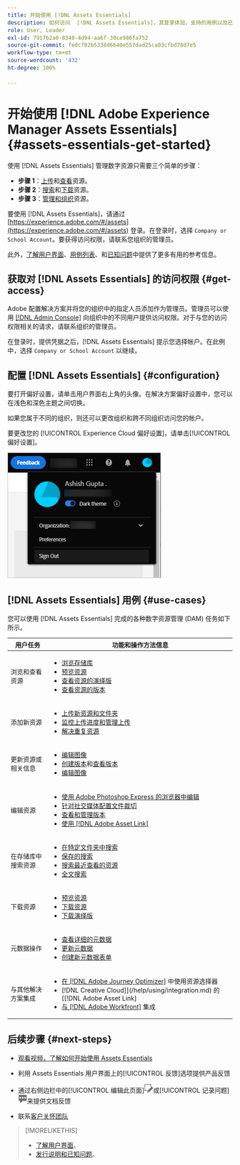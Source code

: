 ```yaml
---
title: 开始使用 [!DNL Assets Essentials]
description: 如何访问  [!DNL Assets Essentials]，其登录体验，支持的用例以及已知问题
role: User, Leader
exl-id: 7917b2a0-8340-4d94-aa6f-30ce986fa752
source-git-commit: fedcf02b5338d6640e557dad25ca03cfbd78d7e5
workflow-type: tm+mt
source-wordcount: '432'
ht-degree: 100%

---
```


# 开始使用 [!DNL Adobe Experience Manager Assets Essentials] {#assets-essentials-get-started}

<!-- TBD: Make links for these steps. -->

使用 [!DNL Assets Essentials] 管理数字资源只需要三个简单的步骤：

* **步骤 1**：[上传](/help/using/add-delete.md)和[查看](/help/using/navigate-view.md)资源。
* **步骤 2**：[搜索](/help/using/search.md)和[下载](/help/using/manage-organize.md#download)资源。
* **步骤 3**：[管理和组织](/help/using/manage-organize.md)资源。

要使用 [!DNL Assets Essentials]，请通过 [https://experience.adobe.com/#/assets](https://experience.adobe.com/#/assets) 登录。在登录时，选择 `Company or School Account`。要获得访问权限，请联系您组织的管理员。

此外，[了解用户界面](/help/using/navigate-view.md)、[用例列表](#use-cases)、<!-- TBD: [supported file types](/help/using/supported-file-formats.md), -->和[已知问题](/help/using/release-notes.md#known-issues)中提供了更多有用的参考信息。

## 获取对 [!DNL Assets Essentials] 的访问权限 {#get-access}

Adobe 配置解决方案并将您的组织中的指定人员添加作为管理员。管理员可以使用 [[!DNL Admin Console]](https://helpx.adobe.com/cn/enterprise/using/admin-console.html) 向组织中的不同用户提供访问权限。对于与您的访问权限相关的请求，请联系组织的管理员。

在登录时，提供凭据之后，[!DNL Assets Essentials] 提示您选择帐户。在此例中，选择 `Company or School Account` 以继续。

## 配置 [!DNL Assets Essentials] {#configuration}

要打开偏好设置，请单击用户界面右上角的头像。在解决方案偏好设置中，您可以在浅色和深色主题之间切换。

如果您属于不同的组织，则还可以更改组织和跨不同组织访问您的帐户。

要更改您的 [!UICONTROL Experience Cloud 偏好设置]，请单击[!UICONTROL 偏好设置]。

![切换设色和浅色主题的偏好设置](assets/theme-change.png)

## [!DNL Assets Essentials] 用例 {#use-cases}

您可以使用 [!DNL Assets Essentials] 完成的各种数字资源管理 (DAM) 任务如下所示。

| 用户任务 | 功能和操作方法信息 |
|-----|------|
| 浏览和查看资源 | <ul> <li>[浏览存储库](/help/using/navigate-view.md#view-assets-and-details) </li> <li> [预览资源](/help/using/navigate-view.md#preview-assets) <li> [查看资源的演绎版](/help/using/add-delete.md#renditions) </li> <li>[查看资源的版本](/help/using/manage-organize.md#view-versions)</li></ul> |
| 添加新资源 | <ul> <li>[上传新资源和文件夹](/help/using/add-delete.md#add-assets)</li> <li>[监控上传进度和管理上传](/help/using/add-delete.md#upload-progress)</li> <li>[解决重复资源](/help/using/add-delete.md#resolve-upload-fails)</li> </ul> |
| 更新资源或相关信息 | <ul> <li>[编辑图像](/help/using/edit-images.md)</li> <li>[创建版本](/help/using/manage-organize.md#create-versions)和[查看版本](/help/using/manage-organize.md#view-versions)</li> <li>[编辑图像](/help/using/edit-images.md)</li> </ul> |
| 编辑资源 | <ul> <li>[使用 Adobe Photoshop Express 的浏览器中编辑](/help/using/edit-images.md)</li> <li>[针对社交媒体配置文件裁切](/help/using/edit-images.md#crop-straighten-images)</li> <li>[查看和管理版本](/help/using/manage-organize.md#view-versions)</li> <li>[使用 [!DNL Adobe Asset Link]](/help/using/integration.md#integrations)</ul></ul> |
| 在存储库中搜索资源 | <ul> <li>[在特定文件夹中搜索](/help/using/search.md#refine-search-results)</li> <li>[保存的搜索](/help/using/search.md#saved-search)</li> <li>[搜索最近查看的资源](/help/using/search.md)</li> <li>[全文搜索](/help/using/search.md) |
| 下载资源 | <ul> <li> [预览资源](/help/using/navigate-view.md#preview-assets) </li> <li> [下载资源](/help/using/manage-organize.md#download) <li> [下载演绎版](/help/using/add-delete.md#renditions) </li></ul> |
| 元数据操作 | <ul> <li>[查看详细的元数据](/help/using/metadata.md) </li> <li> [更新元数据](/help/using/metadata.md#update-metadata)</li> <li> [创建新元数据表单](/help/using/metadata.md#metadata-forms) </li> </ul> |
| 与其他解决方案集成 | <ul> <li>[在  [!DNL Adobe Journey Optimizer]](/help/using/integration.md) 中使用资源选择器</li> <li> [!DNL Creative Cloud]](/help/using/integration.md) 的 [[!DNL Adobe Asset Link] </li> <li>[与 [!DNL Adobe Workfront]](/help/using/integration.md) 集成</li> </ul> |

## 后续步骤 {#next-steps}

* [观看视频，了解如何开始使用 Assets Essentials](https://experienceleague.adobe.com/docs/experience-manager-learn/assets-essentials/getting-started.html)

* 利用 Assets Essentials 用户界面上的[!UICONTROL 反馈]选项提供产品反馈

* 通过右侧边栏中的[!UICONTROL 编辑此页面]![编辑页面](assets/do-not-localize/edit-page.png)或[!UICONTROL 记录问题]![创建 GitHub 问题](assets/do-not-localize/github-issue.png)来提供文档反馈

* 联系[客户关怀团队](https://experienceleague.adobe.com/?support-solution=General#support)


<!--TBD: Merge the below rows in the table when the use cases are documented/available.

| How do I delete assets? | <ul> <li>[Delete assets](/help/using/manage-organize.md)</li> <li>Recover deleted assets</li> <li>Permanently delete assets</li> </ul> |
| How do I share assets or find shared assets? | <ul> <li>Shared by me</li> <li>Shared with me</li> <li>Share for comments and review</li> <li>Unshare assets</li> </ul> |
| How do I collaborate with others and get my assets reviewed | <ul> <li>Share for review</li> <li>Provide comments. Resolve and filter comments</li> <li>Annotations on images</li> <li>Assign tasks to specific users and prioritize</li> </ul> |

-->

<!-- 

## ![feedback icon](assets/do-not-localize/feedback-icon.png) Provide product feedback {#provide-feedback}

Adobe welcomes feedback about the solution. To provide feedback without even switching your working application, use the [!UICONTROL Feedback] option in the user interface. It also lets you attach files such as screenshots or video recording of an issue.

  ![feedback option in the interface](assets/feedback-panel.png)

To provide feedback for documentation, click [!UICONTROL Edit this page] ![edit the page](assets/do-not-localize/edit-page.png) or [!UICONTROL Log an issue] ![create a GitHub issue](assets/do-not-localize/github-issue.png) from the right sidebar. You can do one of the following: 

* Make the content updates and submit a GitHub pull request.
* Create an issue or ticket in GitHub. Retain the automatically populated article name when creating an issue.

-->

>[!MORELIKETHIS]
>
>* [了解用户界面](/help/using/navigate-view.md)。
>* [发行说明和已知问题](/help/using/release-notes.md)。

<!-- TBD: 
>* [Supported file types](/help/using/supported-file-formats.md).
-->
